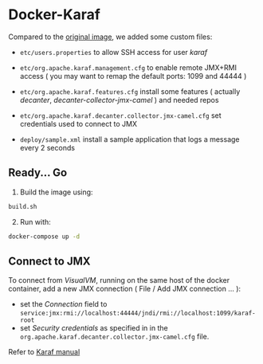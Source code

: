 
# Docker-Karaf

Compared to the [original image](https://hub.docker.com/r/apache/karaf/tags), we added some custom files:

- `etc/users.properties` to allow SSH access for user *karaf*
- `etc/org.apache.karaf.management.cfg` to enable remote JMX+RMI access ( you may want to remap the default ports: 1099 and 44444 )
- `etc/org.apache.karaf.features.cfg` install some features ( actually *decanter*, *decanter-collector-jmx-camel* ) and needed repos
- `etc/org.apache.karaf.decanter.collector.jmx-camel.cfg` set credentials used to connect to JMX

- `deploy/sample.xml` install a sample application that logs a message every 2 seconds


## Ready... Go

1. Build the image using:

```bash
build.sh
```

2. Run with:

```bash
docker-compose up -d
```



## Connect to JMX

To connect from *VisualVM*, running on the same host of the docker container, add a new JMX connection ( File / Add JMX connection ... ):

- set the *Connection* field to `service:jmx:rmi://localhost:44444/jndi/rmi://localhost:1099/karaf-root`
- set *Security credentials* as specified in in the `org.apache.karaf.decanter.collector.jmx-camel.cfg` file.


Refer to [Karaf manual](https://karaf.apache.org/manual/latest/#_monitoring_and_management_using_jmx)
